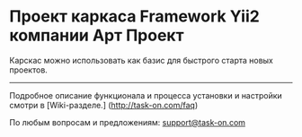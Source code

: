 Проект каркаса Framework Yii2 компании Арт Проект
===================================

Карскас можно использовать как базис для быстрого старта новых проектов.

-------
Подробное описание функционала и процесса установки и настройки смотри в [Wiki-разделе.] (http://task-on.com/faq)

По любым вопросам и предложениям: support@task-on.com
